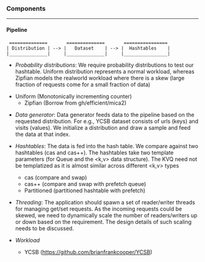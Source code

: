 
### Components
----

#### Pipeline

```
 ==============       ==============       ================
| Distribution | --> |   Dataset    | --> |  Hashtables    |
|______________|     |______________|     |________________|
```



* *Probability distributions*: We require probability distributions to test our
  hashtable. Uniform distribution represents a normal workload, whereas Zipfian
models the realworld workload where there is a skew (large fraction of requests
come for a small fraction of data)
- Uniform (Monotonically incrementing counter)
  - Zipfian (Borrow from gh/efficient/mica2)
* *Data generator*: Data generator feeds data to the pipeline based on the
  requested distribution. For e.g., YCSB dataset consists of urls (keys) and
  visits (values). We initialize a distribution and draw a sample and feed the
  data at that index.

* *Hashtables*: The data is fed into the hash table. We compare against two hashtables (cas and cas++). The hashtables take two template parameters (for Queue and the <k,v> data structure). The KVQ need not be templatized as it is almost similar across different <k,v> types
  	- cas (compare and swap)
  	- cas++ (compare and swap with prefetch queue)
  	- Partitioned (partitioned hashtable with prefetch)

* *Threading*: The application should spawn a set of reader/writer threads for managing get/set requests. As the incoming requests could be skewed, we need to dynamically scale the number of readers/writers up or down based on the requirement. The design details of such scaling needs to be discussed.
* *Workload*
  * YCSB (https://github.com/brianfrankcooper/YCSB)